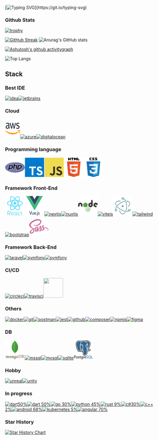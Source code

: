 [![Typing SVG](https://readme-typing-svg.herokuapp.com?font=Fira+Code&duration=3000&pause=500&random=false&width=500&separator=%3C&lines=C%2B%2B+corpjorge()-%3Edev+%3F+true+%3A+true;%3Cphp+corpjorge()-%3Edev+%3F+true+%3A+true;%3CJavaScript+corpjorge().dev+%3F+true+%3A+true;%3CC%23+corpjorge().Dev+%3F+true+%3A+true;%3CRuby+corpjorge().dev+%3F+true+%3A+true%3CDart+corpjorge().dev+%3F+true+%3A+true;%3CJava+corpjorge().getDev()+%3F+true+%3A+true;)](https://git.io/typing-svg)
### Github Stats
[![trophy](https://github-profile-trophy.vercel.app/?username=corpjorge&row=1&column=10&margin-h=15&margin-w=15&theme=onedark&no-bg=true)](https://github.com/corpjorge/github-profile-trophy)



[![GitHub Streak](https://streak-stats.demolab.com?user=corpjorge&theme=transparent&hide_border=true&card_width=400)](https://git.io/streak-stats)
![Anurag's GitHub stats](https://github-readme-stats.vercel.app/api?username=corpjorge&show_icons=true&card_width=400&theme=transparent&hide_border=true)



[![Ashutosh's github activitygraph](https://github-readme-activity-graph.vercel.app/graph?username=corpjorge&theme=dracula)](https://github.com/ashutosh00710/github-readme-activity-graph)

![Top Langs](https://github-readme-stats.vercel.app/api/top-langs?username=corpjorge&show_icons=true&locale=en&layout=compact&theme=transparent&hide_border=true)


## Stack

### Best IDE
<a href="https://www.jetbrains.com/es-es/idea/" target="_blank" rel="noreferrer"><img src="https://cdn.jsdelivr.net/gh/devicons/devicon@latest/icons/intellij/intellij-original.svg" alt="idea" width="50" height="65"></a><a href="https://www.jetbrains.com" target="_blank" rel="noreferrer"><img src="https://cdn.jsdelivr.net/gh/devicons/devicon@latest/icons/jetbrains/jetbrains-original.svg" alt="jetbrains" width="50" height="65"></a>

### Cloud
<a href="https://aws.amazon.com" target="_blank" rel="noreferrer"><img src="https://raw.githubusercontent.com/devicons/devicon/master/icons/amazonwebservices/amazonwebservices-original-wordmark.svg" alt="aws" width="50" height="65"></a><a href="https://azure.microsoft.com/en-in/" target="_blank" rel="noreferrer"><img src="https://cdn.jsdelivr.net/gh/devicons/devicon@latest/icons/azure/azure-original-wordmark.svg" width="65" height="65" alt="azure"></a><a href="https://www.digitalocean.com/" target="_blank" rel="noreferrer"><img src="https://cdn.jsdelivr.net/gh/devicons/devicon@latest/icons/digitalocean/digitalocean-original-wordmark.svg" alt="digitalocean" width="65" height="65"></a>

### Programming language
<a href="https://www.php.net" target="_blank" rel="noreferrer"><img src="https://raw.githubusercontent.com/devicons/devicon/master/icons/php/php-original.svg" alt="php" width="65" height="65"></a><a href="https://www.typescriptlang.org/" target="_blank" rel="noreferrer"><img src="https://raw.githubusercontent.com/devicons/devicon/master/icons/typescript/typescript-original.svg" alt="typescript" width="65" height="65"></a><a href="https://developer.mozilla.org/en-US/docs/Web/JavaScript" target="_blank" rel="referrer"><img src="https://raw.githubusercontent.com/devicons/devicon/master/icons/javascript/javascript-original.svg" alt="javascript" width="65" height="65"></a><a href="https://www.w3.org/html/" target="_blank" rel="noreferrer"><img src="https://raw.githubusercontent.com/devicons/devicon/master/icons/html5/html5-original-wordmark.svg" alt="html5" width="65" height="65"></a><a href="https://www.w3schools.com/css/" target="_blank" rel="noreferrer"><img src="https://raw.githubusercontent.com/devicons/devicon/master/icons/css3/css3-original-wordmark.svg" alt="css3" width="65" height="65"></a>

### Framework Front-End
<a href="https://reactjs.org/" target="_blank" rel="noreferrer"><img src="https://raw.githubusercontent.com/devicons/devicon/master/icons/react/react-original-wordmark.svg" alt="react" width="65" height="65"></a><a href="https://vuejs.org/" target="_blank" rel="noreferrer"><img src="https://raw.githubusercontent.com/devicons/devicon/master/icons/vuejs/vuejs-original-wordmark.svg" alt="vuejs" width="65" height="65"></a><a href="https://nextjs.org/" target="_blank" rel="noreferrer"><img src="https://cdn.jsdelivr.net/gh/devicons/devicon@latest/icons/nextjs/nextjs-original-wordmark.svg" alt="nextjs" width="65" height="65"></a><a href="https://nuxtjs.org/" target="_blank" rel="noreferrer"><img src="https://www.vectorlogo.zone/logos/nuxtjs/nuxtjs-icon.svg" alt="nuxtjs" width="65" height="65"></a><a href="https://nodejs.org" target="_blank" rel="noreferrer"><img src="https://raw.githubusercontent.com/devicons/devicon/master/icons/nodejs/nodejs-original-wordmark.svg" alt="nodejs" width="65" height="65"></a><a href="https://vitejs.dev/" target="_blank" rel="noreferrer"><img src="https://cdn.jsdelivr.net/gh/devicons/devicon@latest/icons/vitejs/vitejs-original.svg" alt="vitejs" width="65" height="65"></a><a href="https://www.electronjs.org" target="_blank" rel="noreferrer"><img src="https://raw.githubusercontent.com/devicons/devicon/master/icons/electron/electron-original.svg" alt="electron" width="65" height="65"></a><a href="https://tailwindcss.com/" target="_blank" rel="noreferrer"><img src="https://cdn.jsdelivr.net/gh/devicons/devicon@latest/icons/tailwindcss/tailwindcss-original.svg" alt="tailwind" width="65" height="65"></a><a href="https://getbootstrap.com" target="_blank" rel="noreferrer"><img src="https://cdn.jsdelivr.net/gh/devicons/devicon@latest/icons/bootstrap/bootstrap-original.svg" alt="bootstrap" width="65" height="65"></a><a href="https://sass-lang.com" target="_blank" rel="noreferrer"><img src="https://raw.githubusercontent.com/devicons/devicon/master/icons/sass/sass-original.svg" alt="sass" width="65" height="65"></a>

### Framework Back-End
<a href="https://laravel.com/" target="_blank" rel="noreferrer"><img src="https://laravel.com/img/logotype.min.svg" alt="laravel" width="65" height="65"></a><a href="https://symfony.com" target="_blank" rel="noreferrer"><img src="https://cdn.jsdelivr.net/gh/devicons/devicon@latest/icons/symfony/symfony-original-wordmark.svg" alt="symfony" width="65" height="65"></a><a href="https://symfony.com" target="_blank" rel="noreferrer"><img src="https://cdn.jsdelivr.net/gh/devicons/devicon@latest/icons/nestjs/nestjs-original-wordmark.svg" alt="symfony" width="65" height="65"></a>

### CI/CD
<a href="https://circleci.com" target="_blank" rel="noreferrer"><img src="https://www.vectorlogo.zone/logos/circleci/circleci-icon.svg" alt="circleci" width="65" height="65"></a><a href="https://travis-ci.org" target="_blank" rel="noreferrer"><img src="https://www.vectorlogo.zone/logos/travis-ci/travis-ci-icon.svg" alt="travisci" width="65" height="65"></a><a href="https://dev.azure.com" target="_blank" rel="noreferrer"><img src="https://cdn.jsdelivr.net/gh/devicons/devicon@latest/icons/azuredevops/azuredevops-original.svg" alt="" width="65" height="65"></a>

### Others
<a href="https://www.docker.com/" target="_blank" rel="noreferrer"><img src="https://cdn.jsdelivr.net/gh/devicons/devicon@latest/icons/docker/docker-original-wordmark.svg" alt="docker" width="65" height="65"></a><a href="https://git-scm.com/" target="_blank" rel="noreferrer"><img src="https://cdn.jsdelivr.net/gh/devicons/devicon@latest/icons/git/git-original-wordmark.svg" alt="git" width="65" height="65"></a><a href="https://postman.com" target="_blank" rel="noreferrer"><img src="https://www.vectorlogo.zone/logos/getpostman/getpostman-icon.svg" alt="postman" width="65" height="65"></a><a href="https://jestjs.io" target="_blank" rel="noreferrer"><img src="https://www.vectorlogo.zone/logos/jestjsio/jestjsio-icon.svg" alt="jest" width="65" height="65"></a><a href="https://github.com/" target="_blank" rel="noreferrer"><img src="https://cdn.jsdelivr.net/gh/devicons/devicon@latest/icons/github/github-original-wordmark.svg" alt="github" width="65" height="65"></a><a href="https://getcomposer.org/" target="_blank" rel="noreferrer"><img src="https://cdn.jsdelivr.net/gh/devicons/devicon@latest/icons/composer/composer-original.svg" alt="composer" width="65" height="65"></a><a href="https://www.npmjs.com/" target="_blank" rel="noreferrer"><img src="https://cdn.jsdelivr.net/gh/devicons/devicon@latest/icons/npm/npm-original-wordmark.svg" alt="npmjs" width="65" height="65"></a><a href="https://www.figma.com/" target="_blank" rel="noreferrer"><img src="https://www.vectorlogo.zone/logos/figma/figma-icon.svg" alt="figma" width="65" height="65"></a>
### DB
<a href="https://www.mongodb.com/" target="_blank" rel="noreferrer"><img src="https://raw.githubusercontent.com/devicons/devicon/master/icons/mongodb/mongodb-original-wordmark.svg" alt="mongodb" width="65" height="65"></a><a href="https://www.microsoft.com/en-us/sql-server" target="_blank" rel="noreferrer"><img src="https://www.svgrepo.com/show/303229/microsoft-sql-server-logo.svg" alt="mssql" width="65" height="65"></a><a href="https://www.mysql.com/" target="_blank" rel="noreferrer"><img src="https://cdn.jsdelivr.net/gh/devicons/devicon@latest/icons/mysql/mysql-original.svg" alt="mysql" width="60" height="65"></a><a href="https://www.sqlite.org/" target="_blank" rel="noreferrer"><img src="https://cdn.jsdelivr.net/gh/devicons/devicon@latest/icons/sqlite/sqlite-original-wordmark.svg" alt="sqlite" width="65" height="65"></a><a href="https://www.postgresql.org" target="_blank" rel="noreferrer"><img src="https://raw.githubusercontent.com/devicons/devicon/master/icons/postgresql/postgresql-original-wordmark.svg" alt="postgresql" width="65" height="65"></a>

### Hobby
<a href="https://unrealengine.com/" target="_blank" rel="noreferrer"><img src="https://cdn.jsdelivr.net/gh/devicons/devicon@latest/icons/unrealengine/unrealengine-original-wordmark.svg" alt="unreal" width="65" height="65"></a><a href="https://unity.com/" target="_blank" rel="noreferrer"><img src="https://cdn.jsdelivr.net/gh/devicons/devicon@latest/icons/unity/unity-original-wordmark.svg" alt="unity" width="65" height="65"></a>

### In progress
<a href="https://dart.dev" target="_blank" rel="noreferrer"><img src="https://cdn.jsdelivr.net/gh/devicons/devicon@latest/icons/dart/dart-original-wordmark.svg" alt="dart" width="65" height="65">50%</a><a href="https://flutter.dev" target="_blank" rel="noreferrer"><img src="https://cdn.jsdelivr.net/gh/devicons/devicon@latest/icons/flutter/flutter-original.svg" alt="dart" width="50" height="65"> 50%</a><a href="https://go.dev" target="_blank" rel="noreferrer"><img src="https://cdn.jsdelivr.net/gh/devicons/devicon@latest/icons/go/go-original-wordmark.svg" alt="go" width="65" height="65"> 30%</a><a href="https://www.python.org" target="_blank" rel="noreferrer"><img src="https://cdn.jsdelivr.net/gh/devicons/devicon@latest/icons/python/python-original-wordmark.svg" alt="python" width="65" height="65"> 45%</a><a href="https://www.rust-lang.org" target="_blank" rel="noreferrer"><img src="https://cdn.jsdelivr.net/gh/devicons/devicon@latest/icons/rust/rust-original.svg" alt="rust" width="65" height="65"> 9%</a><a href="https://dart.dev" target="_blank" rel="noreferrer"><img src="https://cdn.jsdelivr.net/gh/devicons/devicon@latest/icons/csharp/csharp-original.svg" alt="c#" width="65" height="65">30%</a><a href="https://isocpp.org" target="_blank" rel="noreferrer"><img src="https://cdn.jsdelivr.net/gh/devicons/devicon@latest/icons/cplusplus/cplusplus-original.svg" alt="c++" width="65" height="65"> 2%</a><a href="https://developer.android.com" target="_blank" rel="noreferrer"><img src="https://cdn.jsdelivr.net/gh/devicons/devicon@latest/icons/android/android-original-wordmark.svg" alt="android" width="65" height="65"> 68%</a><a href="https://kubernetes.io" target="_blank" rel="noreferrer"><img src="https://cdn.jsdelivr.net/gh/devicons/devicon@latest/icons/kubernetes/kubernetes-original.svg" alt="kubernetes" width="65" height="65"> 5%</a><a href="https://angular.io" target="_blank" rel="noreferrer"><img src="https://cdn.jsdelivr.net/gh/devicons/devicon@latest/icons/angular/angular-original.svg" alt="angular" width="65" height="65"> 70%</a>

### Star History

[![Star History
Chart](https://api.star-history.com/svg?repos=corpjorge/bootlight,corpjorge/soft-ui-mobile-menu,corpjorge/bootstrap-5.1-sb-admin-2&type=Timeline)](https://star-history.com/#corpjorge/bootlight&corpjorge/soft-ui-mobile-menu&corpjorge/bootstrap-5.1-sb-admin-2&Timeline)
